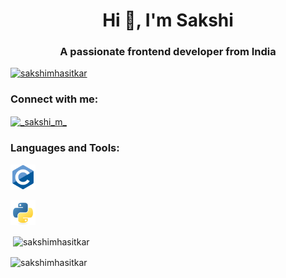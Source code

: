 <h1 align="center">Hi 👋, I'm Sakshi</h1>
<h3 align="center">A passionate frontend developer from India</h3>

<p align="left"> <a href="https://github.com/ryo-ma/github-profile-trophy"><img src="https://github-profile-trophy.vercel.app/?username=sakshimhasitkar" alt="sakshimhasitkar" /></a> </p>

<h3 align="left">Connect with me:</h3>
<p align="left">
<a href="https://instagram.com/_sakshi_m_" target="blank"><img align="center" src="https://raw.githubusercontent.com/rahuldkjain/github-profile-readme-generator/master/src/images/icons/Social/instagram.svg" alt="_sakshi_m_" height="30" width="40" /></a>
</p>

<h3 align="left">Languages and Tools:</h3>

<p align="left"> <a href="https://www.cprogramming.com/" target="_blank"> <img src="https://raw.githubusercontent.com/devicons/devicon/master/icons/c/c-original.svg" alt="c" width="40" height="40"/> </a> </p>

<p align="left"> <a href="https://www.python.org" target="_blank"> <img src="https://raw.githubusercontent.com/devicons/devicon/master/icons/python/python-original.svg" alt="python" width="40" height="40"/> </a> </p> 

<p>&nbsp;<img align="center" src="https://github-readme-stats.vercel.app/api?username=sakshimhasitkar&show_icons=true&locale=en" alt="sakshimhasitkar" /></p>

<p><img align="center" src="https://github-readme-streak-stats.herokuapp.com/?user=sakshimhasitkar&" alt="sakshimhasitkar" /></p>
